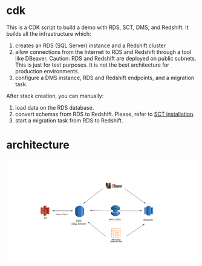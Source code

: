 # cdk

This is a CDK script to build a demo with RDS, SCT, DMS, and Redshift. It builds all the infrastructure which:

1) creates an RDS (SQL Server) instance and a Redshift cluster
2) allow connections from the Internet to RDS and Redshift through a tool like DBeaver. Caution: RDS and Redshift are deployed on public subnets. This is just for test purposes. It is not the best architecture for production environments.
3) configure a DMS instance, RDS and Redshift endpoints, and a migration task.

After stack creation, you can manually:

1) load data on the RDS database.
2) convert schemas from RDS to Redshift. Please, refer to [SCT installation](https://docs.aws.amazon.com/SchemaConversionTool/latest/userguide/CHAP_Installing.html).
3) start a migration task from RDS to Redshift.

# architecture

![](diagram.png) 
